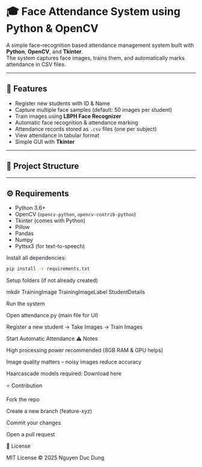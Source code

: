 # 🎓 Face Attendance System using Python & OpenCV

A simple face-recognition based attendance management system built with **Python**, **OpenCV**, and **Tkinter**.  
The system captures face images, trains them, and automatically marks attendance in CSV files.

---

## 🚀 Features
- Register new students with ID & Name
- Capture multiple face samples (default: 50 images per student)
- Train images using **LBPH Face Recognizer**
- Automatic face recognition & attendance marking
- Attendance records stored as `.csv` files (one per subject)
- View attendance in tabular format
- Simple GUI with **Tkinter**

---

## 📂 Project Structure

---

## ⚙️ Requirements
- Python 3.6+
- OpenCV (`opencv-python`, `opencv-contrib-python`)
- Tkinter (comes with Python)
- Pillow
- Pandas
- Numpy
- Pyttsx3 (for text-to-speech)

Install all dependencies:
```bash
pip install -r requirements.txt
```
Setup folders (if not already created)

mkdir TrainingImage TrainingImageLabel StudentDetails


Run the system

Open attendance.py (main file for UI)

Register a new student → Take Images → Train Images

Start Automatic Attendance
⚠️ Notes

High processing power recommended (8GB RAM & GPU helps)

Image quality matters – noisy images reduce accuracy

Haarcascade models required: Download here

⭐ Contribution

Fork the repo

Create a new branch (feature-xyz)

Commit your changes

Open a pull request

📜 License

MIT License © 2025 Nguyen Duc Dung
